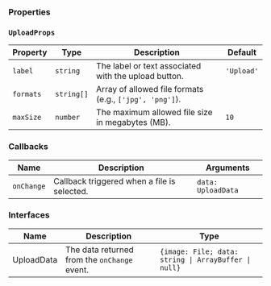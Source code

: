 ### Properties

### `UploadProps`

| Property  | Type       | Description                                             | Default    |
| --------- | ---------- | ------------------------------------------------------- | ---------- |
| `label`   | `string`   | The label or text associated with the upload button.    | `'Upload'` |
| `formats` | `string[]` | Array of allowed file formats (e.g., `['jpg', 'png']`). |            |
| `maxSize` | `number`   | The maximum allowed file size in megabytes (MB).        | `10`       |

### Callbacks

| Name       | Description                                 | Arguments          |
| ---------- | ------------------------------------------- | ------------------ |
| `onChange` | Callback triggered when a file is selected. | `data: UploadData` |

### Interfaces

| Name       | Description                                  | Type                                                 |
| ---------- | -------------------------------------------- | ---------------------------------------------------- |
| UploadData | The data returned from the `onChange` event. | `{image: File; data: string \| ArrayBuffer \| null}` |
